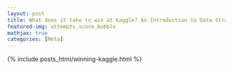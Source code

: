 ```yaml
---
layout: post
title: What does it take to win at Kaggle? An Introduction to Data Strategy
featured-img: attempts_score_bubble
mathjax: true
categories: [Meta]
---
```

{% include posts_html/winning-kaggle.html %}
